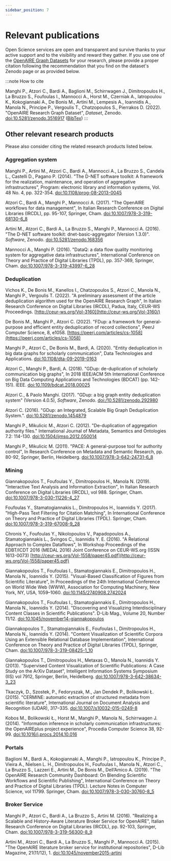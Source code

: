 ```yaml
---
sidebar_position: 7
---
```


# Relevant publications

Open Science services are open and transparent and survive thanks to your active support and to the visibility and reward they gather. If you use one of the [OpenAIRE Graph Datasets](https://doi.org/10.5281/zenodo.3516917) for your research, please provide a proper citation following the recommendation that you find on the dataset's Zenodo page or as provided below. 

:::note How to cite

Manghi P., Atzori C., Bardi A., Baglioni M., Schirrwagen J., Dimitropoulos H., La Bruzzo S., Foufoulas I., Mannocci A., Horst M., Czerniak A., Iatropoulou K., Kokogiannaki A., De Bonis M., Artini M., Lempesis A., Ioannidis A., Manola N., Principe P., Vergoulis T.,  Chatzopoulos S., Pierrakos D. (2022). "OpenAIRE Research Graph Dataset", *Dataset*, Zenodo. [doi:10.5281/zenodo.3516917](https://doi.org/10.5281/zenodo.3516917) ([BibTex](/bibtex/OpenAIRE_Research_Graph_dump.bib))
:::

## Other relevant research products

Please also consider citing the related research products listed below.

### Aggregation system

Manghi P., Artini M., Atzori C., Bardi A., Mannocci A., La Bruzzo S., Candela L., Castelli D., Pagano P. (2014). "The D-NET software toolkit: A framework for the realization, maintenance, and operation of aggregative infrastructures", Program: electronic library and information systems, Vol. 48 No. 4, pp. 322-354. [doi:10.1108/prog-08-2013-0045](http://doi.org/10.1108/prog-08-2013-0045)

Atzori C., Bardi A., Manghi P., Mannocci A. (2017). "The OpenAIRE workflows for data management", In Italian Research Conference on Digital Libraries (IRCDL), pp. 95-107, Springer, Cham. [doi:10.1007/978-3-319-68130-6_8](https://doi.org/10.1007/978-3-319-68130-6_8)

Artini M., Atzori C., Bardi A., La Bruzzo S., Manghi P., Mannocci A. (2016). "The D-NET software toolkit: dnet-basic-aggregator (Version 1.3.0)". *Software*, Zenodo. [doi:10.5281/zenodo.168356](https://doi.org/10.5281/zenodo.168356) <i className="fa-solid fa-arrow-up-right-from-square"></i>

Mannocci A., Manghi P. (2016). "DataQ: a data flow quality monitoring system for aggregative data infrastructures", International Conference on Theory and Practice of Digital Libraries (TPDL), pp. 357-369, Springer, Cham. [doi:10.1007/978-3-319-43997-6_28](https://doi.org/10.1007/978-3-319-43997-6_28)

### Deduplication

Vichos K., De Bonis M., Kanellos I., Chatzopoulos S., Atzori C., Manola N., Manghi P., Vergoulis T. (2022). "A preliminary assessment of the article deduplication algorithm used for the OpenAIRE Research Graph", In Italian Research Conference on Digital Libraries (IRCDL), Padua, Italy, CEUR-WS Proceedings. [http://ceur-ws.org/Vol-3160](http://ceur-ws.org/Vol-3160/) 

De Bonis M., Manghi P., Atzori C. (2022). "FDup: a framework for general-purpose and efficient entity deduplication of record collections", PeerJ Computer Science, 8, e1058. [https://peerj.com/articles/cs-1058](https://peerj.com/articles/cs-1058)

Manghi P., Atzori C., De Bonis M., Bardi, A. (2020). "Entity deduplication in big data graphs for scholarly communication", Data Technologies and Applications. [doi:10.1108/dta-09-2019-0163](https://doi.org/10.1108/dta-09-2019-0163)


Atzori C., Manghi P., Bardi, A. (2018). "GDup: de-duplication of scholarly communication big graphs", In 2018 IEEE/ACM 5th International Conference on Big Data Computing Applications and Technologies (BDCAT) (pp. 142-151). IEEE. [doi:10.1109/bdcat.2018.00025](https://doi.org/10.1109/bdcat.2018.00025)

Atzori C., & Paolo Manghi. (2017). "GDup: a big graph entity deduplication system" (Version 4.0.5), *Software*, Zenodo. [doi:/10.5281/zenodo.292980](https://doi.org/10.5281/zenodo.292980)

Atzori C. (2016). "GDup: an Integrated, Scalable Big Graph Deduplication System.". [doi:10.5281/zenodo.1454879](https://doi.org/10.5281/zenodo.1454879)

Manghi P., Mikulicic M., Atzori C. (2012). "De-duplication of aggregation authority files." International Journal of Metadata, Semantics and Ontologies 7.2: 114-130. [doi:10.1504/ijmso.2012.050014](https://doi.org/10.1504/ijmso.2012.050014)

Manghi P., Mikulicic M. (2011). "PACE: A general-purpose tool for authority control", In Research Conference on Metadata and Semantic Research, pp. 80-92, Springer, Berlin, Heidelberg. [doi:10.1007/978-3-642-24731-6_8](https://doi.org/10.1007/978-3-642-24731-6_8)

### Mining

Giannakopoulos T., Foufoulas Y., Dimitropoulos H., Manola N. (2019). "Interactive Text Analysis and Information Extraction", In Italian Research Conference on Digital Libraries (IRCDL), vol 988. Springer, Cham. [doi:10.1007/978-3-030-11226-4_27](https://doi.org/10.1007/978-3-030-11226-4_27)

Foufoulas Y., Stamatogiannakis L., Dimitropoulos H., Ioannidis Y. (2017). "High-Pass Text Filtering for Citation Matching", In International Conference on Theory and Practice of Digital Libraries (TPDL). Springer, Cham. [doi:10.1007/978-3-319-67008-9_28](https://doi.org/10.1007/978-3-319-67008-9_28)

Chronis Y., Foufoulas Y., Nikolopoulos V., Papadopoulos A., Stamatogiannakis L., Svingos C., Ioannidis Y. E. (2016). "A Relational Approach to Complex Dataflows", In Workshop Proceedings of the EDBT/ICDT 2016 (MEDAL 2016) Joint Conference on CEUR-WS.org (ISSN 1613-0073) [http://ceur-ws.org/Vol-1558/paper45.pdf](http://ceur-ws.org/Vol-1558/paper45.pdf)

Giannakopoulos T., Foufoulas I., Stamatogiannakis E., Dimitropoulos H., Manola N., Ioannidis Y. (2015). "Visual-Based Classification of Figures from Scientific Literature", In Proceedings of the 24th International Conference on World Wide Web (WWW), Association for Computing Machinery, New York, NY, USA, 1059–1060. [doi:10.1145/2740908.2742024](https://doi.org/10.1145/2740908.2742024)

Giannakopoulos T., Foufoulas I., Stamatogiannakis E., Dimitropoulos H., Manola N., Ioannidis Y. (2014). "Discovering and Visualizing Interdisciplinary Content Classes in Scientific Publications". D-Lib Mag., Volume 20, Number 11/12. [doi:10.1045/november14-giannakopoulos](https://doi.org/10.1045/november14-giannakopoulos)

Giannakopoulos T., Stamatogiannakis E., Foufoulas I., Dimitropoulos H., Manola N., Ioannidis Y. (2014). "Content Visualization of Scientific Corpora Using an Extensible Relational Database Implementation", International Conference on Theory and Practice of Digital Libraries (TPDL), Springer, Cham. [doi:10.1007/978-3-319-08425-1_10](https://doi.org/10.1007/978-3-319-08425-1_10) 

Giannakopoulos T., Dimitropoulos H., Metaxas O., Manola N., Ioannidis Y. (2013). "Supervised Content Visualization of Scientific Publications: A Case Study on the ArXiv Dataset", Intelligent Information Systems Symposium (IIS) vol 7912, Springer, Berlin, Heidelberg. [doi:10.1007/978-3-642-38634-3_23](https://doi.org/10.1007/978-3-642-38634-3_23)
 
Tkaczyk, D., Szostek, P., Fedoryszak, M., Jan Dendek P., Bolikowski Ł. (2015). "CERMINE: automatic extraction of structured metadata from scientific literature", International Journal on Document Analysis and Recognition (IJDAR), 317–335. [doi:10.1007/s10032-015-0249-8](https://doi.org/10.1007/s10032-015-0249-8)

Kobos M., Bolikowski Ł., Horst M., Manghi P., Μanola N., Schirrwagen J. (2014). "Information inference in scholarly communication infrastructures: the OpenAIREplus project experience", Procedia Computer Science 38, 92-99. [doi:10.1016/j.procs.2014.10.016](https://doi.org/10.1016/j.procs.2014.10.016)

### Portals

Baglioni Μ., Bardi Α., Kokogiannaki Α., Manghi P., Iatropoulou K., Principe P., Vieira A., Nielsen L. H., Dimitropoulos H., Foufoulas I., Manola N., Atzori C., La Bruzzo S., Lazzeri E., Artini M., De Bonis M., Dell’Amico A. (2019). "The OpenAIRE Research Community Dashboard: On Blending Scientific Workflows and Scientific Publishing",
International Conference on Theory and Practice of Digital Libraries (TPDL). Lecture Notes in Computer Science, vol 11799. Springer, Cham. [doi:10.1007/978-3-030-30760-8_5](https://doi.org/10.1007/978-3-030-30760-8_5)

### Broker Service

Manghi P., Atzori C., Bardi A., La Bruzzo S., Artini M. (2016). "Realizing a Scalable and History-Aware Literature Broker Service for OpenAIRE", Italian Research Conference on Digital Libraries (IRCDL), pp. 92-103, Springer, Cham. [doi:10.1007/978-3-319-56300-8_9](https://doi.org/10.1007/978-3-319-56300-8_9)

Artini M., Atzori C., Bardi A., La Bruzzo S., Manghi P., Mannocci A. (2015). "The OpenAIRE literature broker service for institutional repositories", D-Lib Magazine, 21(11/12), 1. [doi:10.1045/november2015-artini](https://doi.org/10.1045/november2015-artini)




